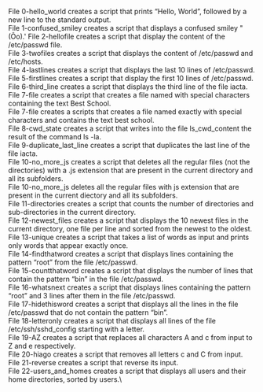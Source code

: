 File 0-hello_world creates a script that prints “Hello, World”, followed by a new line to the standard output.\
File 1-confused_smiley creates a script that displays a confused smiley "(Ôo).'
File 2-hellofile creates a script that display the content of the /etc/passwd file.\
File 3-twofiles creates a script that displays the content of /etc/passwd and /etc/hosts.\
File 4-lastlines creates a script that displays the last 10 lines of /etc/passwd.\
File 5-firstlines creates a script that display the first 10 lines of /etc/passwd.\
File 6-third_line creates a script that displays the third line of the file iacta.\
File 7-file creates a script that creates a file named with special characters containing the text Best School.\
File 7-file creates a scripts that creates a file named exactly with special characters and contains the text best school.\
File 8-cwd_state creates a script that writes into the file ls_cwd_content the result of the command ls -la.\
File 9-duplicate_last_line creates a script that duplicates the last line of the file iacta.\
File 10-no_more_js creates a script that deletes all the regular files (not the directories) with a .js extension that are present in the current directory and all its subfolders.\
File 10-no_more_js deletes all the regular files with js extension that are present in the current diectory and all its subfolders.\
File 11-directories creates a script that counts the number of directories and sub-directories in the current directory.\
File 12-newest_files creates a script that displays the 10 newest files in the current directory, one file per line and sorted from the newest to the oldest.\
File 13-unique creates a script that takes a list of words as input and prints only words that appear exactly once.\
File 14-findthatword creates a script that displays lines containing the pattern “root” from the file /etc/passwd.\
File 15-countthatword creates a script that displays the number of lines that contain the pattern “bin” in the file /etc/passwd.\
File 16-whatsnext creates a script that displays lines containing the pattern “root” and 3 lines after them in the file /etc/passwd.\
File 17-hidethisword creates a script that displays all the lines in the file /etc/passwd that do not contain the pattern “bin”.\
File 18-letteronly creates a script that displays all lines of the file /etc/ssh/sshd_config starting with a letter.\
File 19-AZ creates a script that replaces all characters A and c from input to Z and e respectively.\
File 20-hiago creates a script that removes all letters c and C from input.\
File 21-reverse creates a script that reverse its input.\
File 22-users_and_homes creates a script that displays all users and their home directories, sorted by users.\
